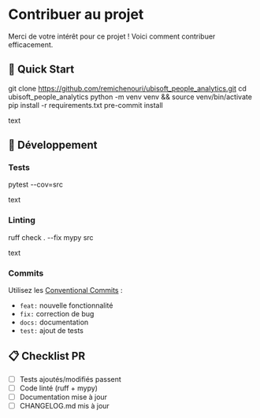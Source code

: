 # Contribuer au projet

Merci de votre intérêt pour ce projet ! Voici comment contribuer efficacement.

## 🚀 Quick Start

git clone https://github.com/remichenouri/ubisoft_people_analytics.git
cd ubisoft_people_analytics
python -m venv venv && source venv/bin/activate
pip install -r requirements.txt
pre-commit install

text

## 🔧 Développement

### Tests
pytest --cov=src

text

### Linting
ruff check . --fix
mypy src

text

### Commits
Utilisez les [Conventional Commits](https://www.conventionalcommits.org/) :
- `feat:` nouvelle fonctionnalité
- `fix:` correction de bug
- `docs:` documentation
- `test:` ajout de tests

## 📋 Checklist PR

- [ ] Tests ajoutés/modifiés passent
- [ ] Code linté (ruff + mypy)
- [ ] Documentation mise à jour
- [ ] CHANGELOG.md mis à jour